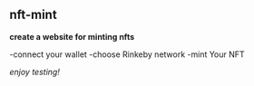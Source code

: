 ## nft-mint
**create a website for minting nfts**

-connect your wallet
-choose Rinkeby network
-mint Your NFT

*enjoy testing!*
